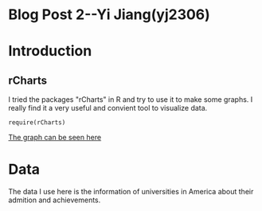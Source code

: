 Blog Post 2--Yi Jiang(yj2306)
======================
# Introduction

## rCharts 
I tried the packages "rCharts" in R and try to use it to make some graphs. I really find it a very useful and convient tool to visualize data.
```{r}
require(rCharts)

```
[The graph can be seen here](http://yiginger.github.io/Myd3/Post2-1.html)
# Data
The data I use here is the information of universities in America about their admition and achievements. 

